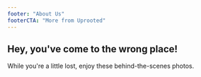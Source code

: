 ```yaml
---
footer: "About Us"
footerCTA: "More from Uprooted"
---
```

<div class="error__text flex-column">
  <h2>Hey, you've come to the wrong place!</h2>
  <p>While you're a little lost, enjoy these behind-the-scenes photos.</p>
</div>